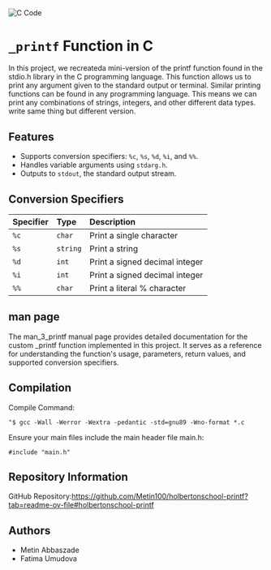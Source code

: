
## 

![C Code](https://upload.wikimedia.org/wikipedia/commons/1/18/C_Programming_Language.svg)

#  `_printf` Function in C

In this project, we recreateda mini-version of the printf function found in the stdio.h library in the C programming language. This function allows us to print any argument given to the standard output or terminal. Similar printing functions can be found in any programming language. This means we can print any combinations of strings, integers, and other different data types. write same thing but different version.
## Features
- Supports conversion specifiers: `%c`, `%s`, `%d`, `%i`, and `%%`.
- Handles variable arguments using `stdarg.h`.
- Outputs to `stdout`, the standard output stream.



## Conversion Specifiers

| Specifier	 | Type     | Description                |
| :-------- | :------- | :------------------------- |
| `%c` | `char` | Print a single character |
| `%s` | `string` | Print a string |
| `%d` | `int` | Print a signed decimal integer |
| `%i` | `int` | Print a signed decimal integer |
| `%%` | `char` |Print a literal % character |





## man page

 The man_3_printf manual page provides detailed documentation for the custom _printf function implemented in this project. It serves as a reference for understanding the function's usage, parameters, return values, and supported conversion specifiers.


## Compilation
Compile Command:

```http
"$ gcc -Wall -Werror -Wextra -pedantic -std=gnu89 -Wno-format *.c
```
Ensure your main files include the main header file main.h:

```http
#include "main.h"
```
## Repository Information
GitHub Repository:https://github.com/Metin100/holbertonschool-printf?tab=readme-ov-file#holbertonschool-printf
## Authors
- Metin Abbaszade
- Fatima Umudova
